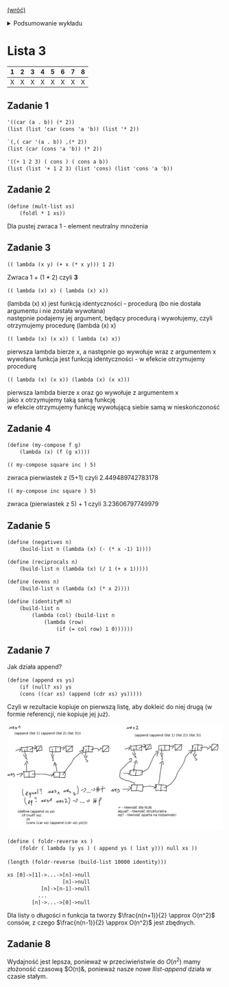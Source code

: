 [(wróć)](../)

<details>
    <summary>Podsumowanie wykładu</summary>

1. Diagramy pudełkowe
    * Diagramy pudełkowe dla list
    * Współdzielenie i kopiowanie
    * Pojęcie nieużytku
    * Predykaty eq? i equal?
2. Cytowanie w Rackecie
    * Symbole
    * Cytowanie wyrażeń listowych
    * Notacja z kropką
    * Kwazicytowanie
3. Funkcje wyższego rzędu
    * Funkcje jako narzędzie abstrakcji
    * Funkcje map i filter
    * Funkcje foldr i foldl
    * Wyrażenia lambda

</details>

# Lista 3
| 1 | 2 | 3 | 4 | 5 | 6 | 7 | 8 |
|---|---|---|---|---|---|---|---|
| X | X | X | X | X | X | X | X |

## Zadanie 1
```
'((car (a . b)) (* 2))
(list (list 'car (cons 'a 'b)) (list '* 2))
```
```
`(,( car '(a . b)) ,(* 2))
(list (car (cons 'a 'b)) (* 2))
```
```
'((+ 1 2 3) ( cons ) ( cons a b))
(list (list '+ 1 2 3) (list 'cons) (list 'cons 'a 'b))
```

## Zadanie 2
```
(define (mult-list xs)
    (foldl * 1 xs))
```
Dla pustej zwraca 1 - element neutralny mnożenia

## Zadanie 3
```
(( lambda (x y) (+ x (* x y))) 1 2)
```
Zwraca 1 + (1 * 2) czyli **3**
```
(( lambda (x) x) ( lambda (x) x))
```
(lambda (x) x) jest funkcją identyczności - procedurą (bo nie dostała argumentu i nie została wywołana)\
następnie podajemy jej argument, będący procedurą i wywołujemy, czyli otrzymujemy procedurę (lambda (x) x)
```
(( lambda (x) (x x)) ( lambda (x) x))
```
pierwsza lambda bierze x, a następnie go wywołuje wraz z argumentem x\
wywołana funkcja jest funkcją identyczności - w efekcie otrzymujemy procedurę
```
(( lambda (x) (x x)) (lambda (x) (x x)))
```
pierwsza lambda bierze x oraz go wywołuje z argumentem x\
jako x otrzymujemy taką samą funkcję\
w efekcie otrzymujemy funkcję wywołującą siebie samą w nieskończoność

## Zadanie 4
```
(define (my-compose f g)
    (lambda (x) (f (g x))))
```
```
(( my-compose square inc ) 5)
```
zwraca pierwiastek z (5+1) czyli 2.449489742783178
```
(( my-compose inc square ) 5)
```
zwraca (pierwiastek z 5) + 1 czyli 3.23606797749979

## Zadanie 5
```
(define (negatives n)
    (build-list n (lambda (x) (- (* x -1) 1))))
```
```
(define (reciprocals n)
    (build-list n (lambda (x) (/ 1 (+ x 1)))))
```
```
(define (evens n)
    (build-list n (lambda (x) (* x 2))))
```
```
(define (identityM n)
    (build-list n
        (lambda (col) (build-list n
            (lambda (row)
                (if (= col row) 1 0))))))
```

## Zadanie 7
Jak działa append?
```
(define (append xs ys)
    (if (null? xs) ys
    (cons ((car xs) (append (cdr xs) ys)))))
```
Czyli w rezultacie kopiuje on pierwszą listę, aby dokleić do niej drugą (w formie referencji, nie kopiuje jej już).

![image](append.png)
```
(define ( foldr-reverse xs )
    (foldr ( lambda (y ys ) ( append ys ( list y))) null xs ))

(length (foldr-reverse (build-list 10000 identity)))
```
```
xs [0]->[1]->...->[n]->null
                  [n]->null
           [n]->[n-1]->null
          ...
        [n]->...->[0]->null
```
Dla listy o długości n funkcja ta tworzy $\frac{n(n+1)}{2} \approx O(n^2)$ consów, z czego $\frac{n(n-1)}{2} \approx O(n^2)$ jest zbędnych.

## Zadanie 8
Wydajność jest lepsza, ponieważ w przeciwieństwie do $O(n^2)$ mamy złożoność czasową $O(n)&, ponieważ nasze nowe _llist-append_ działa w czasie stałym.
